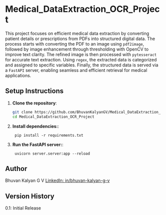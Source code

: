 # Medical_DataExtraction_OCR_Project
This project focuses on efficient medical data extraction by converting patient details or prescriptions from PDFs into structured digital data. The process starts with converting the PDF to an image using `pdf2image`, followed by image enhancement through thresholding with OpenCV to improve text clarity. The refined image is then processed with `pytesseract` for accurate text extraction. Using `regex`, the extracted data is categorized and assigned to specific variables. Finally, the structured data is served via a `FastAPI` server, enabling seamless and efficient retrieval for medical applications.

## Setup Instructions

1. **Clone the repository**:
   ```bash
   git clone https://github.com/BhuvanKalyanGV/Medical_DataExtraction_OCR_Project.git
   cd Medical_DataExtraction_OCR_Project
   ```
1. **Install dependencies:**:   
   ```commandline
    pip install -r requirements.txt
   ```
1. **Run the FastAPI server:**:   
   ```commandline
    uvicorn server.server:app --reload
   ```
   
## Author
Bhuvan Kalyan G V
[LinkedIn: in/bhuvan-kalyan-g-v](https://www.linkedin.com/in/bhuvan-kalyan-g-v/)

## Version History
 0.1: Initial Release
